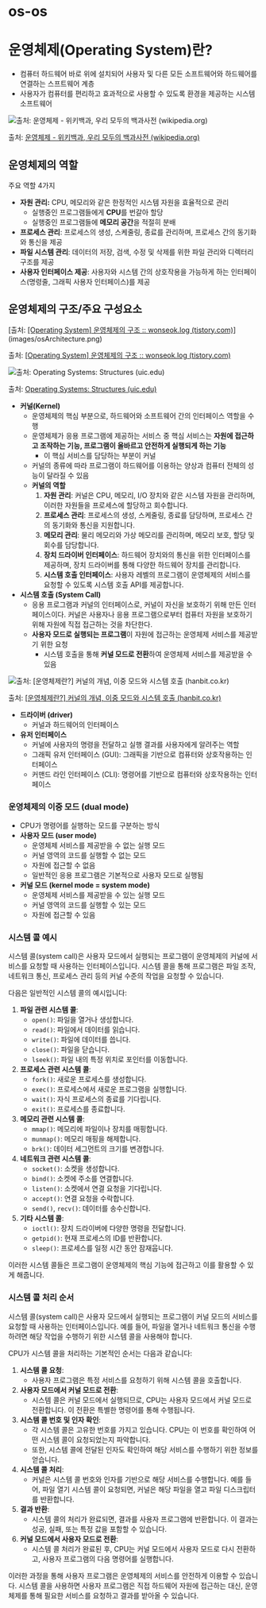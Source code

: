 # os-os

# 운영체제(Operating System)란?

- 컴퓨터 하드웨어 바로 위에 설치되어 사용자 및 다른 모든 소프트웨어와 하드웨어를 연결하는 스프트웨어 계층
- 사용자가 컴퓨터를 편리하고 효과적으로 사용할 수 있도록 환경을 제공하는 시스템 소프트웨어

![출처: [운영체제 - 위키백과, 우리 모두의 백과사전 (wikipedia.org)](https://ko.wikipedia.org/wiki/%EC%9A%B4%EC%98%81%EC%B2%B4%EC%A0%9C)](https://upload.wikimedia.org/wikipedia/commons/thumb/3/3a/Operating_system_placement_kor.svg/270px-Operating_system_placement_kor.svg.png)

출처: [운영체제 - 위키백과, 우리 모두의 백과사전 (wikipedia.org)](https://ko.wikipedia.org/wiki/%EC%9A%B4%EC%98%81%EC%B2%B4%EC%A0%9C)




## 운영체제의 역할

주요 역할 4가지

- **자원 관리:** CPU, 메모리와 같은 한정적인 시스템 자원을 효율적으로 관리
    - 실행중인 프로그램들에게 **CPU**를 번갈아 할당
    - 실행중인 프로그램들에 **메모리 공간**을 적절히 분배
- **프로세스 관리**: 프로세스의 생성, 스케줄링, 종료를 관리하며, 프로세스 간의 동기화와 통신을 제공
- **파일 시스템 관리**: 데이터의 저장, 검색, 수정 및 삭제를 위한 파일 관리와 디렉터리 구조를 제공
- **사용자 인터페이스 제공**: 사용자와 시스템 간의 상호작용을 가능하게 하는 인터페이스(명령줄, 그래픽 사용자 인터페이스)를 제공

## 운영체제의 구조/주요 구성요소

[출처: [[Operating System] 운영체제의 구조 :: wonseok.log (tistory.com)](https://math-coding.tistory.com/80)](images/osArchitecture.png)

출처: [[Operating System] 운영체제의 구조 :: wonseok.log (tistory.com)](https://math-coding.tistory.com/80)

![출처: [Operating Systems: Structures (uic.edu)](https://www.cs.uic.edu/~jbell/CourseNotes/OperatingSystems/2_Structures.html)](https://www.cs.uic.edu/~jbell/CourseNotes/OperatingSystems/images/Chapter2/2_01_OS_Services.jpg)

출처: [Operating Systems: Structures (uic.edu)](https://www.cs.uic.edu/~jbell/CourseNotes/OperatingSystems/2_Structures.html)

- **커널(Kernel)**
    - 운영체제의 핵심 부분으로, 하드웨어와 소프트웨어 간의 인터페이스 역할을 수행
    - 운영체제가 응용 프로그램에 제공하는 서비스 중 핵심 서비스는 **자원에 접근하고 조작하는 기능, 프로그램이 올바르고 안전하게 실행되게 하는 기능**
        - 이 핵심 서비스를 담당하는 부분이 커널
    - 커널의 종류에 따라 프로그램이 하드웨어를 이용하는 양상과 컴퓨터 전체의 성능이 달라질 수 있음
    - **커널의 역할**
        1. **자원 관리**: 커널은 CPU, 메모리, I/O 장치와 같은 시스템 자원을 관리하며, 이러한 자원들을 프로세스에 할당하고 회수합니다.
        2. **프로세스 관리**: 프로세스의 생성, 스케줄링, 종료를 담당하며, 프로세스 간의 동기화와 통신을 지원합니다.
        3. **메모리 관리**: 물리 메모리와 가상 메모리를 관리하며, 메모리 보호, 할당 및 회수를 담당합니다.
        4. **장치 드라이버 인터페이스**: 하드웨어 장치와의 통신을 위한 인터페이스를 제공하며, 장치 드라이버를 통해 다양한 하드웨어 장치를 관리합니다.
        5. **시스템 호출 인터페이스**: 사용자 레벨의 프로그램이 운영체제의 서비스를 요청할 수 있도록 시스템 호출 API를 제공합니다.
- **시스템 호출 (System Call)**
    - 응용 프로그램과 커널의 인터페이스로, 커널이 자신을 보호하기 위해 만든 인터페이스이다. 커널은 사용자나 응용 프로그램으로부터 컴퓨터 자원을 보호하기 위해 자원에 직접 접근하는 것을 차단한다.
    - **사용자 모드로 실행되는 프로그램**이 자원에 접근하는 운영체제 서비스를 제공받기 위한 요청
        - 시스템 호출을 통해 **커널 모드로 전환**하여 운영체제 서비스를 제공받을 수 있음

![출처: [[운영체제란?] 커널의 개념, 이중 모드와 시스템 호출 (hanbit.co.kr)](https://hongong.hanbit.co.kr/%EC%9A%B4%EC%98%81%EC%B2%B4%EC%A0%9C%EB%9E%80-%EC%BB%A4%EB%84%90%EC%9D%98-%EA%B0%9C%EB%85%90-%EC%9D%91%EC%9A%A9-%ED%94%84%EB%A1%9C%EA%B7%B8%EB%9E%A8-%EC%8B%A4%ED%96%89%EC%9D%84-%EC%9C%84%ED%95%9C/)](https://hongong.hanbit.co.kr/wp-content/uploads/2022/09/운영체제-커널모드-사용자모드-2.png)

출처: [[운영체제란?] 커널의 개념, 이중 모드와 시스템 호출 (hanbit.co.kr)](https://hongong.hanbit.co.kr/%EC%9A%B4%EC%98%81%EC%B2%B4%EC%A0%9C%EB%9E%80-%EC%BB%A4%EB%84%90%EC%9D%98-%EA%B0%9C%EB%85%90-%EC%9D%91%EC%9A%A9-%ED%94%84%EB%A1%9C%EA%B7%B8%EB%9E%A8-%EC%8B%A4%ED%96%89%EC%9D%84-%EC%9C%84%ED%95%9C/)

- **드라이버 (driver)**
    - 커널과 하드웨어의 인터페이스
- **유저 인터페이스**
    - 커널에 사용자의 명령을 전달하고 실행 결과를 사용자에게 알려주는 역할
    - 그래픽 유저 인터페이스 (GUI): 그래픽을 기반으로 컴퓨터와 상호작용하는 인터페이스
    - 커맨드 라인 인터페이스 (CLI): 명령어를 기반으로 컴퓨터와 상호작용하는 인터페이스

### 운영체제의 이중 모드 (dual mode)

- CPU가 명령어를 실행하는 모드를 구분하는 방식
- **사용자 모드 (user mode)**
    - 운영체제 서비스를 제공받을 수 없는 실행 모드
    - 커널 영역의 코드를 실행할 수 없는 모드
    - 자원에 접근할 수 없음
    - 일반적인 응용 프로그램은 기본적으로 사용자 모드로 실행됨
- **커널 모드 (kernel mode = system mode)**
    - 운영체제 서비스를 제공받을 수 있는 실행 모드
    - 커널 영역의 코드를 실행할 수 있는 모드
    - 자원에 접근할 수 있음

### 시스템 콜 예시

시스템 콜(system call)은 사용자 모드에서 실행되는 프로그램이 운영체제의 커널에 서비스를 요청할 때 사용하는 인터페이스입니다. 시스템 콜을 통해 프로그램은 파일 조작, 네트워크 통신, 프로세스 관리 등의 커널 수준의 작업을 요청할 수 있습니다.

다음은 일반적인 시스템 콜의 예시입니다:

1. **파일 관련 시스템 콜**:
    - `open()`: 파일을 열거나 생성합니다.
    - `read()`: 파일에서 데이터를 읽습니다.
    - `write()`: 파일에 데이터를 씁니다.
    - `close()`: 파일을 닫습니다.
    - `lseek()`: 파일 내의 특정 위치로 포인터를 이동합니다.
2. **프로세스 관련 시스템 콜**:
    - `fork()`: 새로운 프로세스를 생성합니다.
    - `exec()`: 프로세스에서 새로운 프로그램을 실행합니다.
    - `wait()`: 자식 프로세스의 종료를 기다립니다.
    - `exit()`: 프로세스를 종료합니다.
3. **메모리 관련 시스템 콜**:
    - `mmap()`: 메모리에 파일이나 장치를 매핑합니다.
    - `munmap()`: 메모리 매핑을 해제합니다.
    - `brk()`: 데이터 세그먼트의 크기를 변경합니다.
4. **네트워크 관련 시스템 콜**:
    - `socket()`: 소켓을 생성합니다.
    - `bind()`: 소켓에 주소를 연결합니다.
    - `listen()`: 소켓에서 연결 요청을 기다립니다.
    - `accept()`: 연결 요청을 수락합니다.
    - `send()`, `recv()`: 데이터를 송수신합니다.
5. **기타 시스템 콜**:
    - `ioctl()`: 장치 드라이버에 다양한 명령을 전달합니다.
    - `getpid()`: 현재 프로세스의 ID를 반환합니다.
    - `sleep()`: 프로세스를 일정 시간 동안 잠재웁니다.

이러한 시스템 콜들은 프로그램이 운영체제의 핵심 기능에 접근하고 이를 활용할 수 있게 해줍니다.

### 시스템 콜 처리 순서

시스템 콜(system call)은 사용자 모드에서 실행되는 프로그램이 커널 모드의 서비스를 요청할 때 사용하는 인터페이스입니다. 예를 들어, 파일을 열거나 네트워크 통신을 수행하려면 해당 작업을 수행하기 위한 시스템 콜을 사용해야 합니다.

CPU가 시스템 콜을 처리하는 기본적인 순서는 다음과 같습니다:

1. **시스템 콜 요청**:
    - 사용자 프로그램은 특정 서비스를 요청하기 위해 시스템 콜을 호출합니다.
2. **사용자 모드에서 커널 모드로 전환**:
    - 시스템 콜은 커널 모드에서 실행되므로, CPU는 사용자 모드에서 커널 모드로 전환합니다. 이 전환은 특별한 명령어를 통해 수행됩니다.
3. **시스템 콜 번호 및 인자 확인**:
    - 각 시스템 콜은 고유한 번호를 가지고 있습니다. CPU는 이 번호를 확인하여 어떤 시스템 콜이 요청되었는지 파악합니다.
    - 또한, 시스템 콜에 전달된 인자도 확인하여 해당 서비스를 수행하기 위한 정보를 얻습니다.
4. **시스템 콜 처리**:
    - 커널은 시스템 콜 번호와 인자를 기반으로 해당 서비스를 수행합니다. 예를 들어, 파일 열기 시스템 콜이 요청되면, 커널은 해당 파일을 열고 파일 디스크립터를 반환합니다.
5. **결과 반환**:
    - 시스템 콜의 처리가 완료되면, 결과를 사용자 프로그램에 반환합니다. 이 결과는 성공, 실패, 또는 특정 값을 포함할 수 있습니다.
6. **커널 모드에서 사용자 모드로 전환**:
    - 시스템 콜 처리가 완료된 후, CPU는 커널 모드에서 사용자 모드로 다시 전환하고, 사용자 프로그램의 다음 명령어를 실행합니다.

이러한 과정을 통해 사용자 프로그램은 운영체제의 서비스를 안전하게 이용할 수 있습니다. 시스템 콜을 사용하면 사용자 프로그램은 직접 하드웨어 자원에 접근하는 대신, 운영체제를 통해 필요한 서비스를 요청하고 결과를 받아올 수 있습니다.